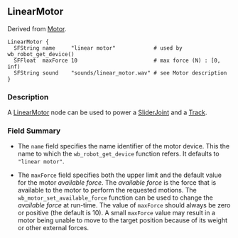 ## LinearMotor

Derived from [Motor](motor.md).

```
LinearMotor {
  SFString name     "linear motor"            # used by wb_robot_get_device()
  SFFloat  maxForce 10                        # max force (N) : [0, inf)
  SFString sound    "sounds/linear_motor.wav" # see Motor description
}
```

### Description

A [LinearMotor](#linearmotor) node can be used to power a [SliderJoint](sliderjoint.md) and a [Track](track.md).

### Field Summary

- The `name` field specifies the name identifier of the motor device.
This the name to which the `wb_robot_get_device` function refers.
It defaults to `"linear motor"`.

- The `maxForce` field specifies both the upper limit and the default value for the motor *available force*.
The *available force* is the force that is available to the motor to perform the requested motions.
The `wb_motor_set_available_force` function can be used to change the *available force* at run-time.
The value of `maxForce` should always be zero or positive (the default is 10).
A small `maxForce` value may result in a motor being unable to move to the target position because of its weight or other external forces.
